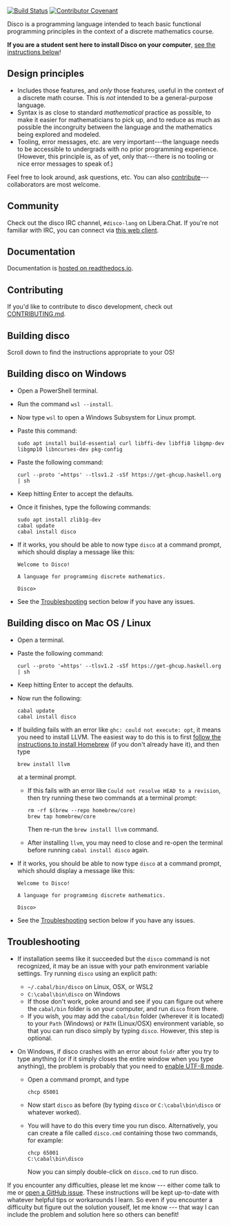 [![Build Status](https://travis-ci.org/disco-lang/disco.svg?branch=master)](https://travis-ci.org/disco-lang/disco)
[![Contributor Covenant](https://img.shields.io/badge/Contributor%20Covenant-v2.0%20adopted-ff69b4.svg)](CODE_OF_CONDUCT.md)

Disco is a programming language intended to teach basic functional
programming principles in the context of a discrete mathematics
course.

**If you are a student sent here to install Disco on your computer**,
[see the instructions below](https://github.com/disco-lang/disco#building-disco)!

Design principles
-----------------

* Includes those features, and *only* those features, useful in the
  context of a discrete math course. This is *not* intended to be a
  general-purpose language.
* Syntax is as close to standard *mathematical* practice as possible,
  to make it easier for mathematicians to pick up, and to reduce as
  much as possible the incongruity between the language and the
  mathematics being explored and modeled.
* Tooling, error messages, etc. are very important---the language
  needs to be accessible to undergrads with no prior programming
  experience. (However, this principle is, as of yet, only
  that---there is no tooling or nice error messages to speak of.)

Feel free to look around, ask questions, etc.  You can also
[contribute](CONTRIBUTING.md)---collaborators are most welcome.

Community
---------

Check out the disco IRC channel, `#disco-lang` on Libera.Chat.  If
you're not familiar with IRC, you can connect via [this web client](https://kiwiirc.com/nextclient/irc.libera.chat/?nick=Guest?#disco-lang).

Documentation
-------------

Documentation is [hosted on
readthedocs.io](http://disco-lang.readthedocs.io/en/latest/).

Contributing
------------

If you'd like to contribute to disco development, check out
[CONTRIBUTING.md](CONTRIBUTING.md).

Building disco
--------------

Scroll down to find the instructions appropriate to your OS!

Building disco on Windows
-------------------------

- Open a PowerShell terminal.

- Run the command `wsl --install`.

- Now type `wsl` to open a Windows Subsystem for Linux prompt.

- Paste this command:

  ```
  sudo apt install build-essential curl libffi-dev libffi8 libgmp-dev libgmp10 libncurses-dev pkg-config
  ```

- Paste the following command:

  ```
  curl --proto '=https' --tlsv1.2 -sSf https://get-ghcup.haskell.org | sh
  ```

- Keep hitting Enter to accept the defaults.

- Once it finishes, type the following commands:

  ```
  sudo apt install zlib1g-dev
  cabal update
  cabal install disco
  ```

- If it works, you should be able to now type `disco` at a command
  prompt, which should display a message like this:

    ```
    Welcome to Disco!

    A language for programming discrete mathematics.

    Disco>
    ```

- See the [Troubleshooting](#troubleshooting) section below if you
  have any issues.

Building disco on Mac OS / Linux
--------------------------------

- Open a terminal.

- Paste the following command:

  ```
  curl --proto '=https' --tlsv1.2 -sSf https://get-ghcup.haskell.org | sh
  ```

- Keep hitting Enter to accept the defaults.

- Now run the following:

  ```
  cabal update
  cabal install disco
  ```

- If building fails with an error like `ghc: could not
  execute: opt`, it means you need to install LLVM.  The easiest
  way to do this is to first [follow the instructions to install
  Homebrew](https://brew.sh/) (if you don't already have it), and
  then type

      brew install llvm

  at a terminal prompt.

    - If this fails with an error like `Could not resolve HEAD to
      a revision`, then try running these two commands at a
      terminal prompt:

          rm -rf $(brew --repo homebrew/core)
          brew tap homebrew/core

      Then re-run the `brew install llvm` command.

    - After installing `llvm`, you may need to close and re-open
      the terminal before running `cabal install disco` again.

- If it works, you should be able to now type `disco` at a command
  prompt, which should display a message like this:

    ```
    Welcome to Disco!

    A language for programming discrete mathematics.

    Disco>
    ```

- See the [Troubleshooting](#troubleshooting) section below if you
  have any issues.

Troubleshooting
---------------

- If installation seems like it succeeded but the `disco` command is
  not recognized, it may be an issue with your path environment
  variable settings.  Try running `disco` using an explicit path:
    - `~/.cabal/bin/disco` on Linux, OSX, or WSL2
    - `C:\cabal\bin\disco` on Windows
    - If those don't work, poke around and see if you can figure
      out where the `cabal/bin` folder is on your computer, and
      run `disco` from there.
    - If you wish, you may add the `cabal/bin` folder (wherever it is
      located) to your `Path` (Windows) or `PATH` (Linux/OSX)
      environment variable, so that you can run disco simply by typing
      `disco`.  However, this step is optional.

- On Windows, if disco crashes with an error about `foldr` after you
  try to type anything (or if it simply closes the entire window when
  you type anything), the problem is probably that you need to [enable
  UTF-8 mode](https://github.com/disco-lang/disco/issues/253).

    - Open a command prompt, and type

          chcp 65001

    - Now start `disco` as before (by typing `disco` or
      `C:\cabal\bin\disco` or whatever worked).

    - You will have to do this every time you run disco.
      Alternatively, you can create a file called `disco.cmd`
      containing those two commands, for example:

          chcp 65001
          C:\cabal\bin\disco

      Now you can simply double-click on `disco.cmd` to run disco.

If you encounter any difficulties, please let me know --- either come
talk to me or [open a GitHub
issue](https://github.com/disco-lang/disco/issues/new).  These
instructions will be kept up-to-date with whatever helpful tips or
workarounds I learn. So even if you encounter a difficulty but figure
out the solution youself, let me know --- that way I can include the
problem and solution here so others can benefit!
